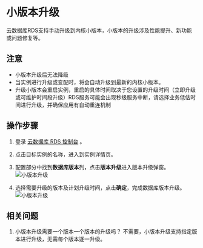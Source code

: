 # 小版本升级

云数据库RDS支持手动升级到内核小版本，小版本的升级涉及性能提升、新功能或问题修复等。

## 注意

* 小版本升级后无法降级
* 当实例进行升级或变配时，将会自动升级到最新的内核小版本。
* 升级小版本会重启实例，重启的具体时间取决于您设置的升级时间（立即升级或可维护时间段升级）RDS服务可能会出现秒级服务中断，请选择业务低估时间进行升级，并确保应用有自动重连机制


## 操作步骤

1. 登录 [云数据库 RDS 控制台](https://rds-console.jdcloud.com/database) 。
2. 点击目标实例的名称，进入到实例详情页。
3. 配置部分中找到**数据库版本**列，点击**版本升级**进入版本升级弹窗。
![小版本升级](../../../image/RDS/Version-Upgrade-1.png)  

4. 选择需要升级的版本及计划升级时间，点击**确定**，完成数据库版本升级。
![小版本升级](../../../image/RDS/Version-Upgrade-2.png)  

## 相关问题
1. 小版本升级需要一个版本一个版本的升级吗？
不需要，小版本升级支持指定版本进行升级，无需每个版本逐一升级。

